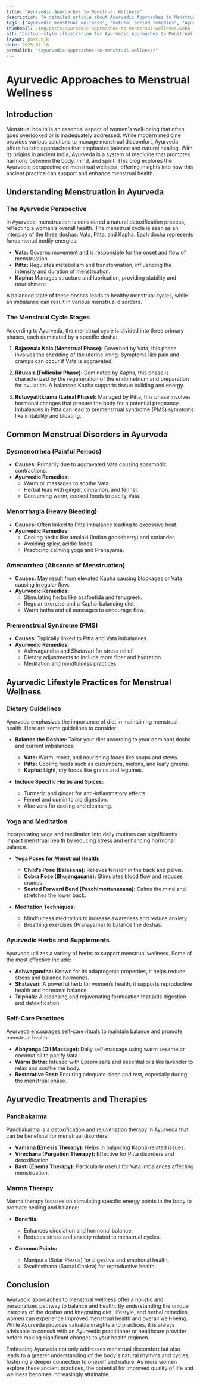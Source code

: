 ```yaml
---
title: "Ayurvedic Approaches to Menstrual Wellness"
description: "A detailed article about Ayurvedic Approaches to Menstrual Wellness."
tags: ["Ayurvedic menstrual wellness", "natural period remedies", "Ayurveda for menstrual health", "herbal treatments for menstruation", "holistic menstrual care"]
thumbnail: /img/posts/ayurvedic-approaches-to-menstrual-wellness.webp
alt: "Cartoon-style illustration for Ayurvedic Approaches to Menstrual Wellness"
layout: post.njk
date: 2025-07-10
permalink: "/ayurvedic-approaches-to-menstrual-wellness/"
---
```


# Ayurvedic Approaches to Menstrual Wellness

## Introduction

Menstrual health is an essential aspect of women's well-being that often goes overlooked or is inadequately addressed. While modern medicine provides various solutions to manage menstrual discomfort, Ayurveda offers holistic approaches that emphasize balance and natural healing. With its origins in ancient India, Ayurveda is a system of medicine that promotes harmony between the body, mind, and spirit. This blog explores the Ayurvedic perspective on menstrual wellness, offering insights into how this ancient practice can support and enhance menstrual health.

## Understanding Menstruation in Ayurveda

### The Ayurvedic Perspective

In Ayurveda, menstruation is considered a natural detoxification process, reflecting a woman's overall health. The menstrual cycle is seen as an interplay of the three doshas: Vata, Pitta, and Kapha. Each dosha represents fundamental bodily energies:

- **Vata:** Governs movement and is responsible for the onset and flow of menstruation.
- **Pitta:** Regulates metabolism and transformation, influencing the intensity and duration of menstruation.
- **Kapha:** Manages structure and lubrication, providing stability and nourishment.

A balanced state of these doshas leads to healthy menstrual cycles, while an imbalance can result in various menstrual disorders.

### The Menstrual Cycle Stages

According to Ayurveda, the menstrual cycle is divided into three primary phases, each dominated by a specific dosha:

1. **Rajaswala Kala (Menstrual Phase):** Governed by Vata, this phase involves the shedding of the uterine lining. Symptoms like pain and cramps can occur if Vata is aggravated.

2. **Ritukala (Follicular Phase):** Dominated by Kapha, this phase is characterized by the regeneration of the endometrium and preparation for ovulation. A balanced Kapha supports tissue building and energy.

3. **Rutuvyatitkrama (Luteal Phase):** Managed by Pitta, this phase involves hormonal changes that prepare the body for a potential pregnancy. Imbalances in Pitta can lead to premenstrual syndrome (PMS) symptoms like irritability and bloating.

## Common Menstrual Disorders in Ayurveda

### Dysmenorrhea (Painful Periods)

- **Causes:** Primarily due to aggravated Vata causing spasmodic contractions.
- **Ayurvedic Remedies:**
  - Warm oil massages to soothe Vata.
  - Herbal teas with ginger, cinnamon, and fennel.
  - Consuming warm, cooked foods to pacify Vata.

### Menorrhagia (Heavy Bleeding)

- **Causes:** Often linked to Pitta imbalance leading to excessive heat.
- **Ayurvedic Remedies:**
  - Cooling herbs like amalaki (Indian gooseberry) and coriander.
  - Avoiding spicy, acidic foods.
  - Practicing calming yoga and Pranayama.

### Amenorrhea (Absence of Menstruation)

- **Causes:** May result from elevated Kapha causing blockages or Vata causing irregular flow.
- **Ayurvedic Remedies:**
  - Stimulating herbs like asafoetida and fenugreek.
  - Regular exercise and a Kapha-balancing diet.
  - Warm baths and oil massages to encourage flow.

### Premenstrual Syndrome (PMS)

- **Causes:** Typically linked to Pitta and Vata imbalances.
- **Ayurvedic Remedies:**
  - Ashwagandha and Shatavari for stress relief.
  - Dietary adjustments to include more fiber and hydration.
  - Meditation and mindfulness practices.

## Ayurvedic Lifestyle Practices for Menstrual Wellness

### Dietary Guidelines

Ayurveda emphasizes the importance of diet in maintaining menstrual health. Here are some guidelines to consider:

- **Balance the Doshas:** Tailor your diet according to your dominant dosha and current imbalances.
  - **Vata:** Warm, moist, and nourishing foods like soups and stews.
  - **Pitta:** Cooling foods such as cucumbers, melons, and leafy greens.
  - **Kapha:** Light, dry foods like grains and legumes.

- **Include Specific Herbs and Spices:**
  - Turmeric and ginger for anti-inflammatory effects.
  - Fennel and cumin to aid digestion.
  - Aloe vera for cooling and cleansing.

### Yoga and Meditation

Incorporating yoga and meditation into daily routines can significantly impact menstrual health by reducing stress and enhancing hormonal balance.

- **Yoga Poses for Menstrual Health:**
  - **Child’s Pose (Balasana):** Relieves tension in the back and pelvis.
  - **Cobra Pose (Bhujangasana):** Stimulates blood flow and reduces cramps.
  - **Seated Forward Bend (Paschimottanasana):** Calms the mind and stretches the lower back.

- **Meditation Techniques:**
  - Mindfulness meditation to increase awareness and reduce anxiety.
  - Breathing exercises (Pranayama) to balance the doshas.

### Ayurvedic Herbs and Supplements

Ayurveda utilizes a variety of herbs to support menstrual wellness. Some of the most effective include:

- **Ashwagandha:** Known for its adaptogenic properties, it helps reduce stress and balance hormones.
- **Shatavari:** A powerful herb for women’s health, it supports reproductive health and hormonal balance.
- **Triphala:** A cleansing and rejuvenating formulation that aids digestion and detoxification.

### Self-Care Practices

Ayurveda encourages self-care rituals to maintain balance and promote menstrual health:

- **Abhyanga (Oil Massage):** Daily self-massage using warm sesame or coconut oil to pacify Vata.
- **Warm Baths:** Infused with Epsom salts and essential oils like lavender to relax and soothe the body.
- **Restorative Rest:** Ensuring adequate sleep and rest, especially during the menstrual phase.

## Ayurvedic Treatments and Therapies

### Panchakarma

Panchakarma is a detoxification and rejuvenation therapy in Ayurveda that can be beneficial for menstrual disorders:

- **Vamana (Emesis Therapy):** Helps in balancing Kapha-related issues.
- **Virechana (Purgation Therapy):** Effective for Pitta disorders and detoxification.
- **Basti (Enema Therapy):** Particularly useful for Vata imbalances affecting menstruation.

### Marma Therapy

Marma therapy focuses on stimulating specific energy points in the body to promote healing and balance:

- **Benefits:**
  - Enhances circulation and hormonal balance.
  - Reduces stress and anxiety related to menstrual cycles.
  
- **Common Points:**
  - Manipura (Solar Plexus) for digestive and emotional health.
  - Svadhisthana (Sacral Chakra) for reproductive health.

## Conclusion

Ayurvedic approaches to menstrual wellness offer a holistic and personalized pathway to balance and health. By understanding the unique interplay of the doshas and integrating diet, lifestyle, and herbal remedies, women can experience improved menstrual health and overall well-being. While Ayurveda provides valuable insights and practices, it is always advisable to consult with an Ayurvedic practitioner or healthcare provider before making significant changes to your health regimen.

Embracing Ayurveda not only addresses menstrual discomfort but also leads to a greater understanding of the body's natural rhythms and cycles, fostering a deeper connection to oneself and nature. As more women explore these ancient practices, the potential for improved quality of life and wellness becomes increasingly attainable.
